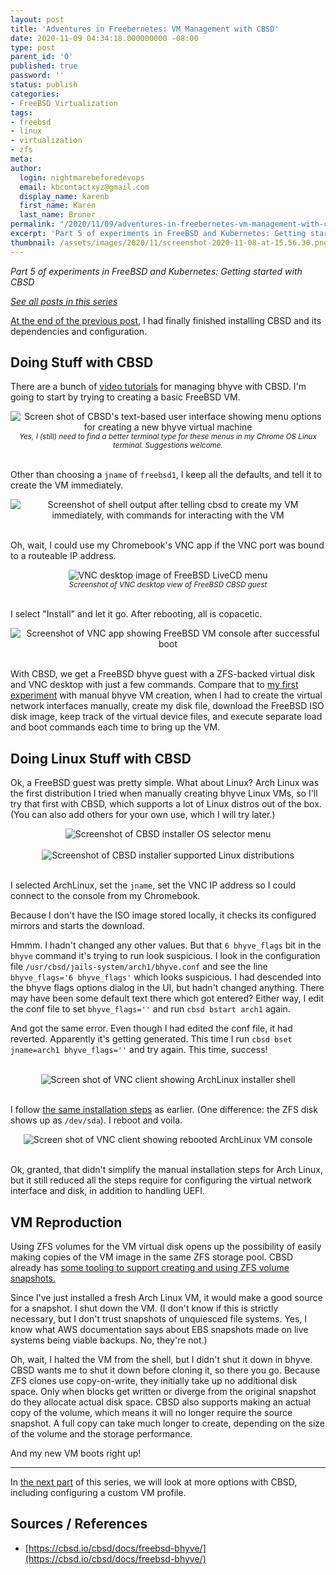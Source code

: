 ```yaml
---
layout: post
title: 'Adventures in Freebernetes: VM Management with CBSD'
date: 2020-11-09 04:34:18.000000000 -08:00
type: post
parent_id: '0'
published: true
password: ''
status: publish
categories:
- FreeBSD Virtualization
tags:
- freebsd
- linux
- virtualization
- zfs
meta:
author:
  login: nightmarebeforedevops
  email: kbcontactxyz@gmail.com
  display_name: karenb
  first_name: Karen
  last_name: Bruner
permalink: "/2020/11/09/adventures-in-freebernetes-vm-management-with-cbsd/"
excerpt: 'Part 5 of experiments in FreeBSD and Kubernetes: Getting started with CBSD'
thumbnail: /assets/images/2020/11/screenshot-2020-11-08-at-15.56.30.png
---
```


_Part 5 of experiments in FreeBSD and Kubernetes: Getting started with CBSD_

[_See all posts in this series_](/freebsd-virtualization-series/)

[At the end of the previous post](/2020/11/05/adventures-in-freebernetes-more-linux-bhyve-iour-plus-cbsd/), I had finally finished installing CBSD and its dependencies and configuration.

## Doing Stuff with CBSD

There are a bunch of [video tutorials](https://cbsd.io/cbsd/tutorials/tutorials-with-bhyve/) for managing bhyve with CBSD. I'm going to start by trying to creating a basic FreeBSD VM.

<div align="center">
<img
src="/assets/images/2020/11/screenshot-2020-11-05-at-08.55.48-01.jpeg"
alt="Screen shot of CBSD's text-based user interface showing menu options for creating a new bhyve virtual machine">
<br>
<i><small>
Yes, I (still) need to find a better terminal type for these menus in my Chrome OS Linux terminal. Suggestions welcome.
</small></i>
</div>
<br>

Other than choosing a `jname` of `freebsd1`, I keep all the defaults, and tell it to create the VM immediately.

<div align="center">
<img
src="/assets/images/2020/11/screenshot-2020-11-06-at-15.16.42-01.jpeg"
alt="Screenshot of shell output after telling cbsd to create my VM immediately, with commands for interacting with the VM">
</div>
<br>


<script src="https://gist.github.com/kbruner/9fd30a4162853d3f76462bd654948b78.js"></script>

Oh, wait, I could use my Chromebook's VNC app if the VNC port was bound to a routeable IP address.

<script src="https://gist.github.com/kbruner/d1f30737e228d7afe04440f114f8c586.js"></script>

<div align="center">
<img
src="/assets/images/2020/11/screenshot-2020-11-07-at-22.41.36.png"
alt="VNC desktop image of FreeBSD LiveCD menu">
<br>
<i><small>
Screenshot of VNC desktop view of FreeBSD CBSD guest
</small></i>
</div>
<br>


I select "Install" and let it go. After rebooting, all is copacetic.

<div align="center">
<img
src="/assets/images/2020/11/screenshot-2020-11-07-at-23.21.27.png"
alt="Screenshot of VNC app showing FreeBSD VM console after successful boot">
</div>
<br>


With CBSD, we get a FreeBSD bhyve guest with a ZFS-backed virtual disk and VNC desktop with just a few commands. Compare that to [my first experiment](/2020/10/29/adventures-in-freebernetes-bhyve-my-guest/) with manual bhyve VM creation, when I had to create the virtual network interfaces manually, create my disk file, download the FreeBSD ISO disk image, keep track of the virtual device files, and execute separate load and boot commands each time to bring up the VM.

## Doing Linux Stuff with CBSD

Ok, a FreeBSD guest was pretty simple. What about Linux? Arch Linux was the first distribution I tried when manually creating bhyve Linux VMs, so I'll try that first with CBSD, which supports a lot of Linux distros out of the box. (You can also add others for your own use, which I will try later.)

<div align="center">
<img
src="/assets/images/2020/11/screenshot-2020-11-07-at-23.29.21-01.jpeg"
alt="Screenshot of CBSD installer OS selector menu">
</div>
<br>


<div align="center">
<img
src="/assets/images/2020/11/screenshot-2020-11-07-at-23.29.55-01.jpeg"
alt="Screenshot of CBSD installer supported Linux distributions">
</div>
<br>


I selected ArchLinux, set the `jname`, set the VNC IP address so I could connect to the console from my Chromebook.

<script src="https://gist.github.com/kbruner/c6c0fdb1d50178f96814f87cf6c5146e.js"></script>

Because I don't have the ISO image stored locally, it checks its configured mirrors and starts the download.

<script src="https://gist.github.com/kbruner/10c0e4045553340238a7eb9797975ff6.js"></script>

Hmmm. I hadn't changed any other values. But that `6 bhyve_flags` bit in the `bhyve` command it's trying to run look suspicious. I look in the configuration file `/usr/cbsd/jails-system/arch1/bhyve.conf` and see the line `bhyve_flags='6 bhyve_flags'` which looks suspicious. I had descended into the bhyve flags options dialog in the UI, but hadn't changed anything. There may have been some default text there which got entered? Either way, I edit the conf file to set `bhyve_flags=''` and run `cbsd bstart arch1` again.

And got the same error. Even though I had edited the conf file, it had reverted. Apparently it's getting generated. This time I run `cbsd bset jname=arch1 bhyve_flags=''` and try again. This time, success!

<script src="https://gist.github.com/kbruner/9d9a47f39604eaa9f5eb10ddd503e372.js"></script>

<div align="center">
<img
src=""
alt="">
</div>
<br>

<div align="center">
<img
src="/assets/images/2020/11/screenshot-2020-11-08-at-14.47.12.png"
alt="Screen shot of VNC client showing ArchLinux installer shell">
</div>
<br>


I follow [the same installation steps](/2020/10/31/adventures-in-freebernetes-will-linux-bhyve/) as earlier. (One difference: the ZFS disk shows up as `/dev/sda`). I reboot and voila.

<div align="center">
<img
src="/assets/images/2020/11/screenshot-2020-11-08-at-15.56.30.png"
alt="Screen shot of VNC client showing rebooted ArchLinux VM console">
</div>
<br>


Ok, granted, that didn't simplify the manual installation steps for Arch Linux, but it still reduced all the steps require for configuring the virtual network interface and disk, in addition to handling UEFI.

## VM Reproduction

Using ZFS volumes for the VM virtual disk opens up the possibility of easily making copies of the VM image in the same ZFS storage pool. CBSD already has [some tooling to support creating and using ZFS volume snapshots.](https://cbsd.io/cbsd/tutorials/Cloning-a-Virtual-Machine/)

Since I've just installed a fresh Arch Linux VM, it would make a good source for a snapshot. I shut down the VM. (I don't know if this is strictly necessary, but I don't trust snapshots of unquiesced file systems. Yes, I know what AWS documentation says about EBS snapshots made on live systems being viable backups. No, they're not.)

<script src="https://gist.github.com/kbruner/a8491bf89ae0807035113eef85173c30.js"></script>

Oh, wait, I halted the VM from the shell, but I didn't shut it down in bhyve. CBSD wants me to shut it down before cloning it, so there you go. Because ZFS clones use copy-on-write, they initially take up no additional disk space. Only when blocks get written or diverge from the original snapshot do they allocate actual disk space. CBSD also supports making an actual copy of the volume, which means it will no longer require the source snapshot. A full copy can take much longer to create, depending on the size of the volume and the storage performance.

<script src="https://gist.github.com/kbruner/9b6c141caad21b7d76d042b97ba5d713.js"></script>

And my new VM boots right up!

* * *

In [the next part](/2020/11/13/adventures-in-freebernetes-a-bridge-not-far-enough/) of this series, we will look at more options with CBSD, including configuring a custom VM profile.

## Sources / References

* [https://cbsd.io/cbsd/docs/freebsd-bhyve/](https://cbsd.io/cbsd/docs/freebsd-bhyve/)

